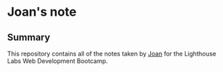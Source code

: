# Joan's note

## Summary 

This repository contains all of the notes taken by [Joan](https://github.com/hlai16/lighthouse-web-note) for the Lighthouse Labs Web Development Bootcamp.